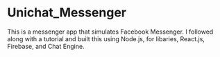# Unichat_Messenger
This is a messenger app that simulates Facebook Messenger. I followed along with a tutorial and built this using Node.js, for libaries, React.js, Firebase, and Chat Engine.
